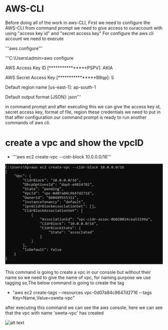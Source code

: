 # AWS-CLI
Before doing all of the work in aws-CLI, First we need to configure the AWS-CLI from command prompt we need to give access to ouraccount with using "access key id" and "secret access key"
For configure the aws cli account we need to execute 

'''aws configure''' 

'''C:\Users\admin>aws configure

AWS Access Key ID [****************PSPV]: AKIA

AWS Secret Access Key [****************B9qp]: S

Default region name [us-east-1]: ap-south-1

Default output format [JSON]: json'''


in command prompt and after executing this we can give the access key id, secret access key, format of file, region these credentials we need to put in that after configuration our command prompt is ready to run another commands of aws cli.
# create a vpc and show the vpcID
- '''aws  ec2 create-vpc --cidr-block 10.0.0.0/16'''

![alt text](https://github.com/Sweta-sweta/AWS-CLI/blob/main/Capture1.PNG)

This command is going to create a vpc in our console but without their name so we need to give the name of vpc, for naming purpose we use tagging so,The below command is going to create the tag
- "aws ec2 create-tags --resources vpc-0d07a84c9647d2716 --tags Key=Name,Value=sweta-vpc"

after executing this command we can see the aws console, here we can see that the vpc with name 'sweta-vpc' has created

![alt text]()






